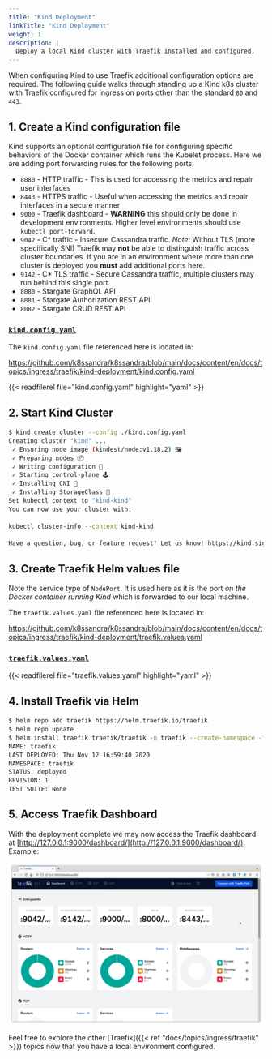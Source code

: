 ```yaml
---
title: "Kind Deployment"
linkTitle: "Kind Deployment"
weight: 1
description: |
  Deploy a local Kind cluster with Traefik installed and configured.
---
```


When configuring Kind to use Traefik additional configuration options are required. The following guide walks through standing up a Kind k8s cluster with Traefik configured for ingress on ports other than the standard `80` and `443`.

## 1. Create a Kind configuration file
Kind supports an optional configuration file for configuring specific behaviors of the Docker container which runs the Kubelet process. Here we are adding port forwarding rules for the following ports:

* `8080` - HTTP traffic - This is used for accessing the metrics and repair user
  interfaces
* `8443` - HTTPS traffic - Useful when accessing the metrics and repair
  interfaces in a secure manner
* `9000` - Traefik dashboard - **WARNING** this should only be done in
  development environments. Higher level environments should use `kubectl
  port-forward`.
* `9042` - C* traffic - Insecure Cassandra traffic. _Note:_ Without TLS (more
  specifically SNI) Traefik may **not** be able to distinguish traffic across
  cluster boundaries. If you are in an environment where more than one cluster
  is deployed you **must** add additional ports here.
* `9142` - C* TLS traffic - Secure Cassandra traffic, multiple clusters may run
  behind this single port.
* `8080` - Stargate GraphQL API
* `8081` - Stargate Authorization REST API
* `8082` - Stargate CRUD REST API
  
### [`kind.config.yaml`](kind.config.yaml)

The `kind.config.yaml` file referenced here is located in:

https://github.com/k8ssandra/k8ssandra/blob/main/docs/content/en/docs/topics/ingress/traefik/kind-deployment/kind.config.yaml

{{< readfilerel file="kind.config.yaml"  highlight="yaml" >}}

## 2. Start Kind Cluster

```bash
$ kind create cluster --config ./kind.config.yaml
Creating cluster "kind" ...
 ✓ Ensuring node image (kindest/node:v1.18.2) 🖼
 ✓ Preparing nodes 📦  
 ✓ Writing configuration 📜 
 ✓ Starting control-plane 🕹️ 
 ✓ Installing CNI 🔌 
 ✓ Installing StorageClass 💾 
Set kubectl context to "kind-kind"
You can now use your cluster with:

kubectl cluster-info --context kind-kind

Have a question, bug, or feature request? Let us know! https://kind.sigs.k8s.io/#community 🙂
```

## 3. Create Traefik Helm values file

Note the service type of `NodePort`. It is used here as it is the port _on the
Docker container running Kind_ which is forwarded to our local machine.

The `traefik.values.yaml` file referenced here is located in:

https://github.com/k8ssandra/k8ssandra/blob/main/docs/content/en/docs/topics/ingress/traefik/kind-deployment/traefik.values.yaml

### [`traefik.values.yaml`](traefik.values.yaml)
{{< readfilerel file="traefik.values.yaml"  highlight="yaml" >}}

## 4. Install Traefik via Helm

```bash
$ helm repo add traefik https://helm.traefik.io/traefik
$ helm repo update
$ helm install traefik traefik/traefik -n traefik --create-namespace -f traefik.values.yaml
NAME: traefik
LAST DEPLOYED: Thu Nov 12 16:59:40 2020
NAMESPACE: traefik
STATUS: deployed
REVISION: 1
TEST SUITE: None
```

## 5. Access Traefik Dashboard

With the deployment complete we may now access the Traefik dashboard at [http://127.0.0.1:9000/dashboard/](http://127.0.0.1:9000/dashboard/). Example:

![Traefik dashboard screenshot](traefik-dashboard.png)

Feel free to explore the other [Traefik]({{< ref "docs/topics/ingress/traefik" >}}) topics now that you have a local environment configured.
